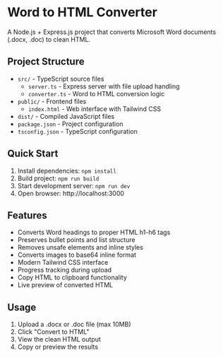 # Word to HTML Converter

A Node.js + Express.js project that converts Microsoft Word documents (.docx, .doc) to clean HTML.

## Project Structure

- `src/` - TypeScript source files
  - `server.ts` - Express server with file upload handling
  - `converter.ts` - Word to HTML conversion logic
- `public/` - Frontend files
  - `index.html` - Web interface with Tailwind CSS
- `dist/` - Compiled JavaScript files
- `package.json` - Project configuration
- `tsconfig.json` - TypeScript configuration

## Quick Start

1. Install dependencies: `npm install`
2. Build project: `npm run build`
3. Start development server: `npm run dev`
4. Open browser: http://localhost:3000

## Features

- Converts Word headings to proper HTML h1-h6 tags
- Preserves bullet points and list structure
- Removes unsafe elements and inline styles
- Converts images to base64 inline format
- Modern Tailwind CSS interface
- Progress tracking during upload
- Copy HTML to clipboard functionality
- Live preview of converted HTML

## Usage

1. Upload a .docx or .doc file (max 10MB)
2. Click "Convert to HTML"
3. View the clean HTML output
4. Copy or preview the results

